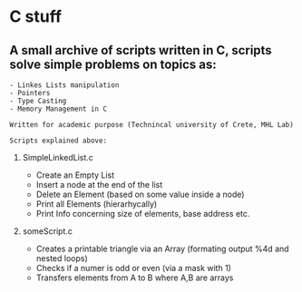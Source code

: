 # C stuff
## A small archive of scripts written in C, scripts solve simple problems on topics as:
  
    - Linkes Lists manipulation
    - Pointers 
    - Type Casting 
    - Memory Management in C
    
    Written for academic purpose (Technincal university of Crete, MHL Lab)
    
    Scripts explained above:
                                                                                              
                                                                                        

 1. SimpleLinkedList.c
 	- Create an Empty List
 	- Insert a node at the end of the list
 	- Delete an Element (based on some value inside a node)
 	- Print all Elements (hierarhycally)
 	- Print Info concerning size of elements, base address etc.

 2. someScript.c
 	- Creates a printable  triangle via an Array (formating output %4d and nested loops)
 	- Checks if a numer is odd or even (via a mask with 1)
 	- Transfers elements from A to B where A,B are arrays
 	
